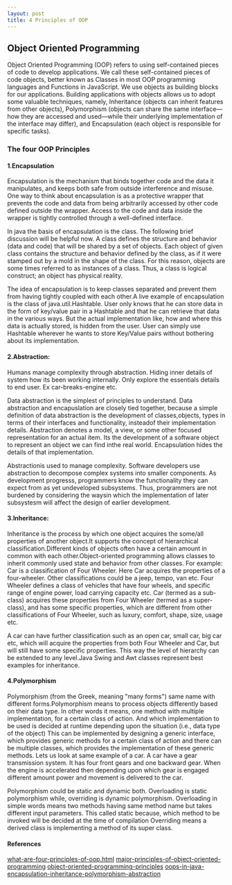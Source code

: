 ```yaml
---
layout: post
title: 4 Principles of OOP
---
```


## Object Oriented Programming
Object Oriented Programming (OOP) refers to using self-contained pieces of code to develop applications. We call these self-contained pieces of code objects, better known as Classes in most OOP programming languages and Functions in JavaScript. We use objects as building blocks for our applications. Building applications with objects allows us to adopt some valuable techniques, namely, Inheritance (objects can inherit features from other objects), Polymorphism (objects can share the same interface—how they are accessed and used—while their underlying implementation of the interface may differ), and Encapsulation (each object is responsible for specific tasks).

### The four OOP Principles

#### 1.Encapsulation
Encapsulation is the mechanism that binds together code and the data it manipulates, and keeps both safe from outside interference and misuse. One way to think about encapsulation is as a protective wrapper that prevents the code and data from being arbitrarily accessed by other code defined outside the wrapper. Access to the code and data inside the wrapper is tightly controlled through a well-defined interface.


In java the basis of encapsulation is the class. The following brief discussion will be helpful now. A class defines the structure and behavior (data and code) that will be shared by a set of objects. Each object of given class contains the structure and behavior defined by the class, as if it were stamped out by a mold in the shape of the class. For this reason, objects are some times referred to as instances of a class. Thus, a class is logical construct; an object has physical reality.


The idea of encapsulation is to keep classes separated and prevent them from having tightly coupled with each other.A live example of encapsulation is the class of java.util.Hashtable. User only knows that he can store data in the form of key/value pair in a Hashtable and that he can retrieve that data in the various ways. But the actual implementation like, how and where this data is actually stored, is hidden from the user. User can simply use Hashtable wherever he wants to store Key/Value pairs without bothering about its implementation.

#### 2.Abstraction:
Humans manage complexity through abstraction. Hiding inner details of system how its been working internally. Only explore the essentials details to end user. Ex car-breaks-engine etc.

Data abstraction is the simplest of principles to understand. Data abstraction and encapuslation are closely tied together, because a simple definition of data abstraction is the development of classes,objects, types in terms of their interfaces and functionality, insteadof their implementation details. Abstraction denotes a model, a view,
or some other focused representation for an actual item. Its the development of a software object to represent an object we can find inthe real world. Encapsulation hides the details of that implementation.

Abstractionis used to manage complexity. Software developers use abstraction to decompose complex systems into smaller components. As development progresss, programmers know the functionality they can expect from as
yet undeveloped subsystems. Thus, programmers are not burdened by considering the waysin which the implementation of later subsystesm will affect the design of earlier development.

#### 3.Inheritance: 
Inheritance is the process by which one object acquires the some/all properties of another object.It supports the concept of hierarchical classification.Different kinds of objects often have a certain amount in common with each other.Object-oriented programming allows classes to inherit commonly used state and behavior from other classes.
For example: Car is a classification of Four Wheeler. Here Car acquires the properties of a four-wheeler. Other classifications could be a jeep, tempo, van etc. Four Wheeler defines a class of vehicles that have four wheels, and specific range of engine power, load carrying capacity etc. Car (termed as a sub-class) acquires these properties from Four Wheeler (termed as a super-class), and has some specific properties, which are different from other classifications of Four Wheeler, such as luxury, comfort, shape, size, usage etc.

A car can have further classification such as an open car, small car, big car etc, which will acquire the properties from both Four Wheeler and Car, but will still have some specific properties. This way the level of hierarchy can be extended to any level.Java Swing and Awt classes represent best examples for inheritance.

#### 4.Polymorphism
Polymorphism (from the Greek, meaning "many forms") same name with different forms.Polymorphism means to process objects differently based on their data type.
In other words it means, one method with multiple implementation, for a certain class of action. And which implementation to be used is decided at runtime depending upon the situation (i.e., data type of the object)
This can be implemented by designing a generic interface, which provides generic methods for a certain class of action and there can be multiple classes, which provides the implementation of these generic methods.
Lets us look at same example of a car. A car have a gear transmission system. It has four front gears and one backward gear. When the engine is accelerated then depending upon which gear is engaged different amount power and movement is delivered to the car.

Polymorphism could be static and dynamic both. Overloading is static polymorphism while, overriding is dynamic polymorphism.
Overloading in simple words means two methods having same method name but takes different input parameters. This called static because, which method to be invoked will be decided at the time of compilation
Overriding means a derived class is implementing a method of its super class.


#### References

[what-are-four-principles-of-oop.html](http://crackingjavainterviews.blogspot.co.ke/2013/04/what-are-four-principles-of-oop.html)
[major-principles-of-object-oriented-programming](http://codebetter.com/raymondlewallen/2005/07/19/4-major-principles-of-object-oriented-programming/)
[object-oriented-programming-principles](https://sites.google.com/site/java4interviews/home/object-oriented-programming-principles)
[oops-in-java-encapsulation-inheritance-polymorphism-abstraction](http://beginnersbook.com/2013/03/oops-in-java-encapsulation-inheritance-polymorphism-abstraction/)



 


